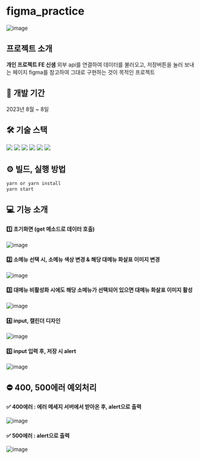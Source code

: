 # figma_practice
![image](https://github.com/SAEMMM/figma_practice/assets/127721029/4cbe70e0-3d3f-4ed4-aac4-613a90e5b939)

## 프로젝트 소개
**개인 프로젝트 FE 신샘**
외부 api를 연결하여 데이터를 불러오고, 저장버튼을 눌러 보내는 페이지
figma를 참고하여 그대로 구현하는 것이 목적인 프로젝트

## 📆 개발 기간
2023년 8월 ~ 8일

## 🛠 기술 스택
<img src="https://img.shields.io/badge/react-61DAFB?style=for-the-badge&logo=react&logoColor=black"> <img src="https://img.shields.io/badge/typescript-3178C6?style=for-the-badge&logo=typescript&logoColor=white"> 
<img src="https://img.shields.io/badge/scss-CC6699?style=for-the-badge&logo=sass&logoColor=white">
<img src="https://img.shields.io/badge/antdesign-0170FE?style=for-the-badge&logo=antdesign&logoColor=white">
<img src="https://img.shields.io/badge/axios-5A29E4?style=for-the-badge&logo=axios&logoColor=white">
<img src="https://img.shields.io/badge/reactquery-FF4154?style=for-the-badge&logo=reactquery&logoColor=white">

## ⚙ 빌드, 실행 방법
```ts
yarn or yarn install
yarn start
```

## 💻 기능 소개
#### 1️⃣ 초기화면 (get 메소드로 데이터 호출)
![image](https://github.com/SAEMMM/figma_practice/assets/127721029/138bc93e-6f59-493d-8b8b-012c3f63bdaf)

#### 2️⃣ 소메뉴 선택 시, 소메뉴 색상 변경 & 해당 대메뉴 화살표 이미지 변경
![image](https://github.com/SAEMMM/figma_practice/assets/127721029/068087ba-cc7d-4dc8-9eec-cc1964fc86f9)

#### 3️⃣ 대메뉴 비활성화 시에도 해당 소메뉴가 선택되어 있으면 대메뉴 화살표 이미지 활성
![image](https://github.com/SAEMMM/figma_practice/assets/127721029/1618a7cd-9090-4e19-b5fd-22ba370b0c1f)

#### 4️⃣ input, 캘린더 디자인
![image](https://github.com/SAEMMM/figma_practice/assets/127721029/c0da1498-4e63-4580-9660-d476d1bf2cfd)

#### 5️⃣ input 입력 후, 저장 시 alert
![image](https://github.com/SAEMMM/figma_practice/assets/127721029/7d4e5f32-f8c4-4c09-9a7f-ca4c5df93b65)

## ⛔ 400, 500에러 예외처리
#### ✅ 400에러 : 에러 메세지 서버에서 받아온 후, alert으로 출력
![image](https://github.com/SAEMMM/figma_practice/assets/127721029/3da10a71-9aa5-4bb4-b2bc-2c3a98867d3c)

#### ✅ 500에러 : alert으로 출력
![image](https://github.com/SAEMMM/figma_practice/assets/127721029/a0da70f9-06a4-4dda-bebc-63881399b5b0)
